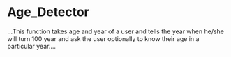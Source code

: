 # Age_Detector
...This function takes age and year of a user and tells the year when he/she will turn 100 year and ask the user optionally to know their age in a particular year....
